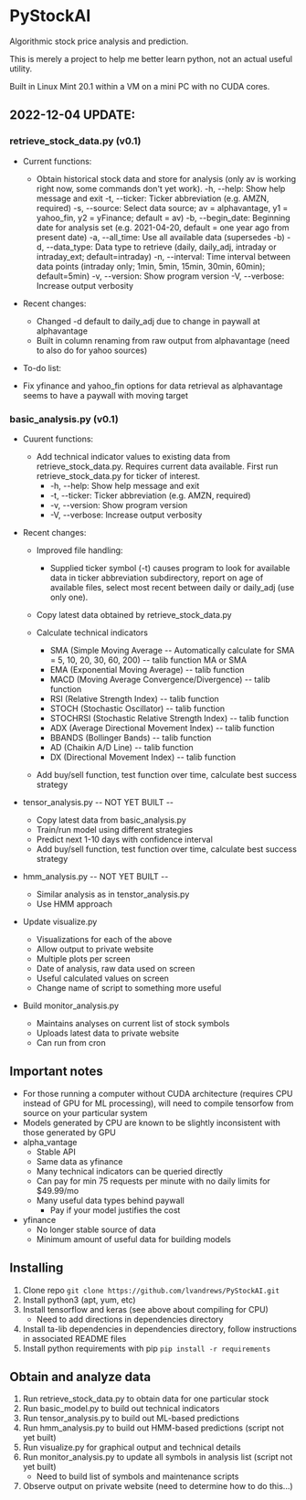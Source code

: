 # PyStockAI
Algorithmic stock price analysis and prediction.

This is merely a project to help me better learn python, not an actual useful utility.

Built in Linux Mint 20.1 within a VM on a mini PC with no CUDA cores.

## 2022-12-04 UPDATE:
### retrieve_stock_data.py (v0.1)
* Current functions:
  * Obtain historical stock data and store for analysis (only av is working right now, some commands don't yet work).
    -h, --help:       Show help message and exit
    -t, --ticker:     Ticker abbreviation (e.g. AMZN, required)
    -s, --source:     Select data source; av = alphavantage, y1 = yahoo_fin, y2 = yFinance; default = av)
    -b, --begin_date: Beginning date for analysis set (e.g. 2021-04-20, default = one year ago from present date)
    -a, --all_time:   Use all available data (supersedes -b)
    -d, --data_type:  Data type to retrieve (daily, daily_adj, intraday or intraday_ext; default=intraday)
    -n, --interval:   Time interval between data points (intraday only; 1min, 5min, 15min, 30min, 60min); default=5min)
    -v, --version:    Show program version
    -V, --verbose:    Increase output verbosity

* Recent changes:
  * Changed -d default to daily_adj due to change in paywall at alphavantage
  * Built in column renaming from raw output from alphavantage (need to also do for yahoo sources)

* To-do list:
 * Fix yfinance and yahoo_fin options for data retrieval as alphavantage seems to have a paywall with moving target


### basic_analysis.py (v0.1)
* Cuurent functions:
  * Add technical indicator values to existing data from retrieve_stock_data.py. Requires current data available. First run retrieve_stock_data.py for ticker of interest.
    * -h, --help:       Show help message and exit
    * -t, --ticker:     Ticker abbreviation (e.g. AMZN, required)
    * -v, --version:    Show program version
    * -V, --verbose:    Increase output verbosity

* Recent changes:
  * Improved file handling:
    * Supplied ticker symbol (-t) causes program to look for available data in ticker abbreviation subdirectory, report on age of available files, select most recent between daily or daily_adj (use only one).

   * Copy latest data obtained by retrieve_stock_data.py
   * Calculate technical indicators
     * SMA (Simple Moving Average -- Automatically calculate for SMA = 5, 10, 20, 30, 60, 200) -- talib function MA or SMA
     * EMA (Exponential Moving Average) -- talib function
     * MACD (Moving Average Convergence/Divergence) -- talib function
     * RSI (Relative Strength Index) -- talib function
     * STOCH (Stochastic Oscillator) -- talib function
     * STOCHRSI (Stochastic Relative Strength Index) -- talib function
     * ADX (Average Directional Movement Index) -- talib function
     * BBANDS (Bollinger Bands) -- talib function
     * AD (Chaikin A/D Line) -- talib function
     * DX (Directional Movement Index) -- talib function
   * Add buy/sell function, test function over time, calculate best success strategy


 * tensor_analysis.py -- NOT YET BUILT --
   * Copy latest data from basic_analysis.py
   * Train/run model using different strategies
   * Predict next 1-10 days with confidence interval
   * Add buy/sell function, test function over time, calculate best success strategy
 * hmm_analysis.py -- NOT YET BUILT --
   * Similar analysis as in tenstor_analysis.py
   * Use HMM approach
 * Update visualize.py
   * Visualizations for each of the above
   * Allow output to private website
   * Multiple plots per screen
   * Date of analysis, raw data used on screen
   * Useful calculated values on screen
   * Change name of script to something more useful
 * Build monitor_analysis.py
   * Maintains analyses on current list of stock symbols
   * Uploads latest data to private website
   * Can run from cron

## Important notes
 * For those running a computer without CUDA architecture (requires CPU instead of GPU for ML processing), will need to compile tensorfow from source on your particular system
 * Models generated by CPU are known to be slightly inconsistent with those generated by GPU
 * alpha_vantage
   * Stable API
   * Same data as yfinance
   * Many technical indicators can be queried directly
   * Can pay for min 75 requests per minute with no daily limits for $49.99/mo
   * Many useful data types behind paywall
     * Pay if your model justifies the cost
 * yfinance
   * No longer stable source of data
   * Minimum amount of useful data for building models

## Installing
 1. Clone repo `git clone https://github.com/lvandrews/PyStockAI.git`
 1. Install python3 (apt, yum, etc)
 1. Install tensorflow and keras (see above about compiling for CPU)
     * Need to add directions in dependencies directory
 1. Install ta-lib dependencies in dependencies directory, follow instructions in associated README files
 1. Install python requirements with pip `pip install -r requirements`
 
## Obtain and analyze data
 1. Run retrieve_stock_data.py to obtain data for one particular stock
 1. Run basic_model.py to build out technical indicators
 1. Run tensor_analysis.py to build out ML-based predictions
 1. Run hmm_analysis.py to build out HMM-based predictions (script not yet built)
 1. Run visualize.py for graphical output and technical details
 1. Run monitor_analysis.py to update all symbols in analysis list (script not yet built)
     * Need to build list of symbols and maintenance scripts
 1. Observe output on private website (need to determine how to do this...)
 
